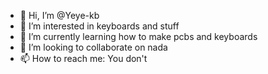 - 👋 Hi, I’m @Yeye-kb
- 👀 I’m interested in keyboards and stuff
- 🌱 I’m currently learning how to make pcbs and keyboards
- 💞️ I’m looking to collaborate on nada
- 📫 How to reach me: You don't

<!---
Yeye-kb/Yeye-kb is a ✨ special ✨ repository because its `README.md` (this file) appears on your GitHub profile.
You can click the Preview link to take a look at your changes.
--->
